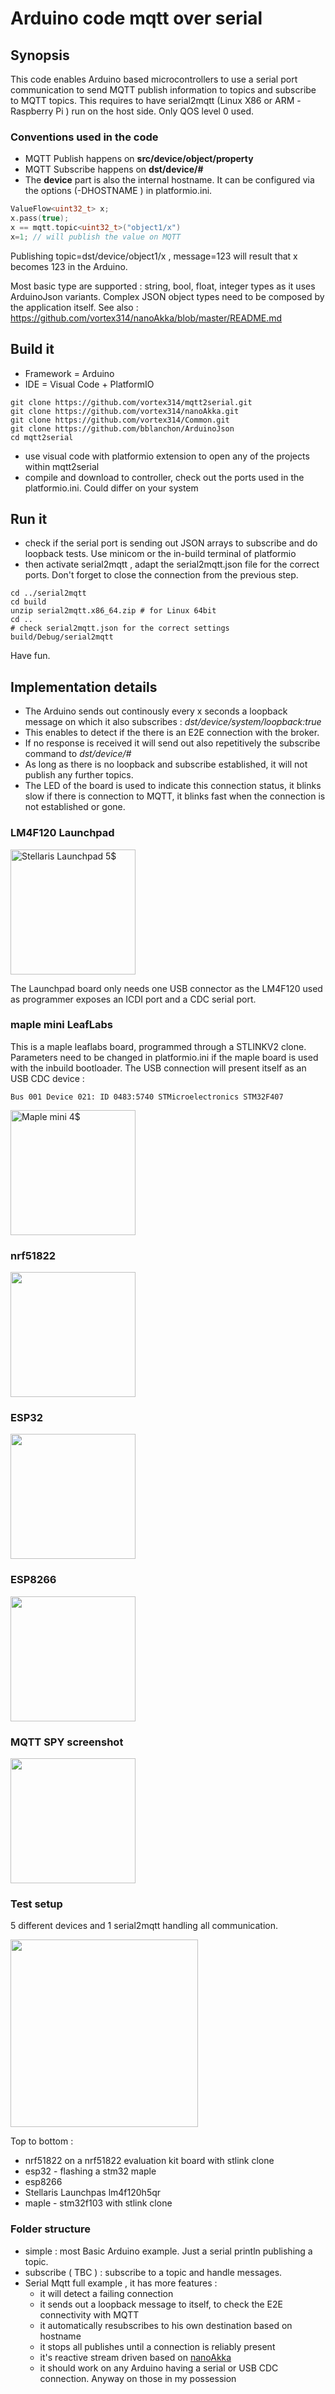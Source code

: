 # Arduino code mqtt over serial

## Synopsis
This code enables Arduino based microcontrollers to use a serial port communication to send MQTT publish information to topics and subscribe to MQTT topics.
This requires to have serial2mqtt (Linux X86 or ARM -Raspberry Pi ) run on the host side.
Only QOS level 0 used.
### Conventions used in the code 

 - MQTT Publish happens on **src/device/object/property** 
 - MQTT Subscribe happens on **dst/device/#** 
 - The **device** part is also the internal hostname. It can be configured via the options (-DHOSTNAME ) in platformio.ini.
```c++
ValueFlow<uint32_t> x;
x.pass(true);
x == mqtt.topic<uint32_t>("object1/x")
x=1; // will publish the value on MQTT 
```

Publishing topic=dst/device/object1/x , message=123 will result that x becomes 123 in the Arduino.

Most basic type are supported : string, bool, float, integer types as it uses ArduinoJson variants.
Complex JSON object types need to be composed by the application itself.
See also : https://github.com/vortex314/nanoAkka/blob/master/README.md


## Build it
 - Framework = Arduino
- IDE = Visual Code + PlatformIO

```Shell
git clone https://github.com/vortex314/mqtt2serial.git
git clone https://github.com/vortex314/nanoAkka.git
git clone https://github.com/vortex314/Common.git
git clone https://github.com/bblanchon/ArduinoJson
cd mqtt2serial
```
- use visual code with platformio extension to open any of the projects within mqtt2serial
 - compile and download to controller, check out the ports used in the platformio.ini. Could differ on your system
## Run it
- check if the serial port is sending out JSON arrays to subscribe and do loopback tests. Use minicom or the in-build terminal of platformio
- then activate serial2mqtt , adapt the serial2mqtt.json file for the correct ports. Don't forget to close the connection from the previous step.
```
cd ../serial2mqtt
cd build
unzip serial2mqtt.x86_64.zip # for Linux 64bit
cd ..
# check serial2mqtt.json for the correct settings
build/Debug/serial2mqtt
```
Have fun.
## Implementation details
- The Arduino sends out continously every x seconds a loopback message on which it also subscribes : *dst/device/system/loopback:true*
- This enables to detect if the there is an E2E connection with the broker.
- If no response is received it will send out also repetitively the subscribe command to *dst/device/#*
- As long as there is no loopback and subscribe established, it will not publish any further topics. 
- The LED of the board is used to indicate this connection status, it blinks slow if there is connection to MQTT, it blinks fast when the connection is not established or gone. 
### LM4F120 Launchpad 
<img src="https://github.com/vortex314/mqtt2serial/raw/master/doc/stellaris.jpeg" width="200" title="Stellaris Launchpad 5$">

The Launchpad board only needs one USB connector as the LM4F120 used as programmer exposes an ICDI port and a CDC serial port.

### maple mini LeafLabs 
This is a maple leaflabs board, programmed through a STLINKV2 clone. Parameters need to be changed in platformio.ini if the maple board is used with the inbuild bootloader. 
The USB connection will present itself as an USB CDC device : 
```
Bus 001 Device 021: ID 0483:5740 STMicroelectronics STM32F407
```
<img src="https://github.com/vortex314/mqtt2serial/raw/master/doc/maple.jpg" width="200" title="Maple mini 4$">

### nrf51822
<img src="https://github.com/vortex314/mqtt2serial/raw/master/doc/nrf51822.jpeg" width="200" >

### ESP32
<img src="https://github.com/vortex314/mqtt2serial/raw/master/doc/esp32.jpg" width="200" >

### ESP8266
<img src="https://github.com/vortex314/mqtt2serial/raw/master/doc/esp8266.jpeg" width="200" >

### MQTT SPY screenshot

<img src="https://github.com/vortex314/mqtt2serial/raw/master/doc/mqtt-spy.png" width="200" >

### Test setup 

5 different devices and 1 serial2mqtt handling all  communication.

<img src="https://github.com/vortex314/mqtt2serial/raw/master/doc/ucs.jpg" width="300" >

Top to bottom :
- nrf51822 on a nrf51822 evaluation kit board with stlink clone
- esp32 - flashing a stm32 maple
- esp8266
- Stellaris Launchpas lm4f120h5qr
- maple - stm32f103 with stlink clone

### Folder structure 
- simple : most Basic Arduino example. Just a serial println publishing a topic. 
- subscribe ( TBC ) : subscribe to a topic and handle messages. 
- Serial Mqtt full example , it has more features :
  * it will detect a failing connection
  * it sends out a loopback message to itself, to check the E2E connectivity with MQTT
  * it automatically resubscribes to his own destination based on hostname
  * it stops all publishes until a connection is reliably present
  *  it's reactive stream driven based on [nanoAkka](https://github.com/vortex314/nanoAkka/blob/master/README.md) 
  * it should work on any Arduino having a serial or USB CDC connection. Anyway on those in my possession

<!--stackedit_data:
eyJoaXN0b3J5IjpbMjI2Mzg0NzY1LC0xODc5NTUyNzgsLTkxMj
YzNzI0MSwxNjMzODExMzc4LDE4MDk4MjkzNzksLTgxNDM1MzMx
LC00OTQzNTY2MjYsMTQzNzI5NTM1NiwtODEwNzAwMTQ5LDE2Mj
g5ODY1MTUsMjA5MTYyMDE3OF19
-->